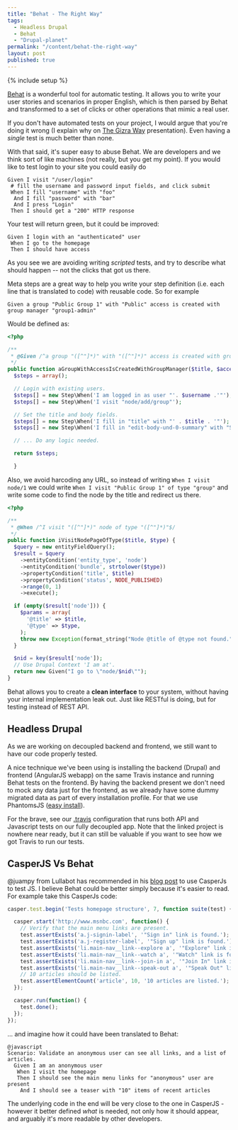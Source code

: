 ```yaml
---
title: "Behat - The Right Way"
tags:
  - Headless Drupal
  - Behat
  - "Drupal-planet"
permalink: "/content/behat-the-right-way"
layout: post
published: true
---
```


{% include setup %}

[Behat](http://behat.org) is a wonderful tool for automatic testing. It allows you to write your user stories and scenarios in proper English, which is then parsed by Behat and transformed to a set of clicks or other operations that mimic a real user.

If you don't have automated tests on your project, I would argue that you're doing it wrong (I explain why on [The Gizra Way](https://www.getpantheon.com/blog/drupal-development-gizra-way) presentation). Even having a _single_ test is much better than none.

With that said, it's super easy to abuse Behat. We are developers and we think sort of like machines (not really, but you get my point). If you would like to test login to your site you could easily do

```cucumber
Given I visit "/user/login"
 # fill the username and password input fields, and click submit
 When I fill "username" with "foo"
  And I fill "password" with "bar"
  And I press "Login"
 Then I should get a "200" HTTP response
```

Your test will return green, but it could be improved:

<!-- more -->

```cucumber
Given I login with an "authenticated" user
 When I go to the homepage
 Then I should have access
```

As you see we are avoiding writing _scripted_ tests, and try to describe what should happen -- not the clicks that got us there.

Meta steps are a great way to help you write your step definition (i.e. each line that is translated to code) with reusable code. So for example

```cucumber
Given a group "Public Group 1" with "Public" access is created with group manager "group1-admin"
```

Would be defined as:

```php
<?php

/**
 * @Given /^a group "([^"]*)" with "([^"]*)" access is created with group manager "([^"]*)"$/
 */
public function aGroupWithAccessIsCreatedWithGroupManager($title, $access, $username) {
  $steps = array();

  // Login with existing users.
  $steps[] = new Step\When('I am logged in as user "'. $username .'"');
  $steps[] = new Step\When('I visit "node/add/group"');

  // Set the title and body fields.
  $steps[] = new Step\When('I fill in "title" with "' . $title . '"');
  $steps[] = new Step\When('I fill in "edit-body-und-0-summary" with "Some text"');

  // ... Do any logic needed.

  return $steps;

  }
```

Also, we avoid harcoding any URL, so instead of writing ``When I visit node/1``
we could write ``When I visit "Public Group 1" of type "group"`` and write some
code to find the node by the title and redirect us there.

```php
<?php

/**
 * @When /^I visit "([^"]*)" node of type "([^"]*)"$/
 */
public function iVisitNodePageOfType($title, $type) {
  $query = new entityFieldQuery();
  $result = $query
    ->entityCondition('entity_type', 'node')
    ->entityCondition('bundle', strtolower($type))
    ->propertyCondition('title', $title)
    ->propertyCondition('status', NODE_PUBLISHED)
    ->range(0, 1)
    ->execute();

  if (empty($result['node'])) {
    $params = array(
      '@title' => $title,
      '@type' => $type,
    );
    throw new Exception(format_string("Node @title of @type not found.", $params));
  }

  $nid = key($result['node']);
  // Use Drupal Context 'I am at'.
  return new Given("I go to \"node/$nid\"");
}
```

Behat allows you to create a __clean interface__ to your system, without having your internal implementation leak out. Just like RESTful is doing, but for testing instead of REST API.

## Headless Drupal

As we are working on decoupled backend and frontend, we still want to have our code properly tested.

A nice technique we've been using is installing the backend (Drupal) and frontend (AngularJS webapp) on the same Travis instance and running Behat tests on the frontend. By having the backend present we don't need to mock any data just for the frontend, as we already have some dummy migrated data as part of every installation profile. For that we use PhantomsJS ([easy install](https://github.com/Gizra/KnowledgeBase/wiki/Behat-phantomJs-install)).

For the brave, see our [.travis](https://github.com/Gizra/negawatt-server/blob/master/.travis.yml) configuration that runs both API and Javascript tests on our fully decoupled app. Note that the linked project is nowhere near ready, but it can still be valuable if you want to see how we got Travis to run our tests.

## CasperJS Vs Behat

@juampy from Lullabot has recommended in his [blog post](https://www.lullabot.com/blog/article/testing-front-end-casperjs) to use CasperJs to test JS. I believe Behat could be better simply because it's easier to read. For example take this CasperJs code:

```javascript
casper.test.begin('Tests homepage structure', 7, function suite(test) {

  casper.start('http://www.msnbc.com', function() {
    // Verify that the main menu links are present.
    test.assertExists('a.j-signin-label', '"Sign in" link is found.');
    test.assertExists('a.j-register-label', '"Sign up" link is found.');
    test.assertExists('li.main-nav__link--explore a', '"Explore" link is found.');
    test.assertExists('li.main-nav__link--watch a', '"Watch" link is found.');
    test.assertExists('li.main-nav__link--join-in a', '"Join In" link is found.');
    test.assertExists('li.main-nav__link--speak-out a', '"Speak Out" link is found.');
    // 10 articles should be listed.
    test.assertElementCount('article', 10, '10 articles are listed.');
  });

  casper.run(function() {
    test.done();
  });
});
```

... and imagine how it could have been translated to Behat:

```cucumber
@javascript
Scenario: Validate an anonymous user can see all links, and a list of articles.
  Given I am an anonymous user
   When I visit the homepage
   Then I should see the main menu links for "anonymous" user are present
    And I should see a teaser with "10" items of recent articles
```

The underlying code in the end will be very close to the one in CasperJS - however it better defined _what_ is needed, not only how it should appear, and arguably it's more readable by other developers.
